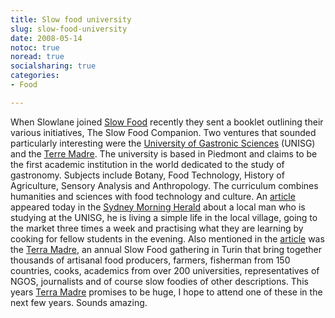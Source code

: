 ```yaml
---
title: Slow food university
slug: slow-food-university
date: 2008-05-14
notoc: true
noread: true
socialsharing: true
categories: 
- Food

---
```

When Slowlane joined [Slow Food][slowfood] recently they sent a booklet outlining their various initiatives, The Slow Food Companion. Two ventures that sounded particularly interesting were the [University of Gastronic Sciences][unisg] (UNISG) and the [Terre Madre](htthttp://www.terramadre.info/ "Terre Madre"). The university is based in Piedmont and claims to be the first academic institution in the world dedicated to the study of gastronomy. Subjects include Botany, Food Technology, History of Agriculture, Sensory Analysis and Anthropology. The curriculum combines humanities and sciences with food technology and culture. An [article][smh] appeared today in the [Sydney Morning Herald][smh 2] about a local man who is studying at the UNISG, he is living a simple life in the local village, going to the market three times a week and practising what they are learning by cooking for fellow students in the evening. Also mentioned in the [article][smh] was the [Terra Madre][terramadre], an annual Slow Food gathering in Turin that bring together thousands of artisanal food producers, farmers, fisherman from 150 countries, cooks, academics from over 200 universities, representatives of NGOS, journalists and of course slow foodies of other descriptions. This years [Terra Madre][terramadre] promises to be huge, I hope to attend one of these in the next few years. Sounds amazing.

[slowfood]: http://www.slowfood.com/
[smh]: http://www.smh.com.au/news/environment/slowly-does-it--the-sustainable-way/2008/05/13/1210444436878.html
[smh 2]: http://www.smh.com.au/
[terramadre]: http://www.terramadre.info/
[unisg]: http://www.unisg.it/